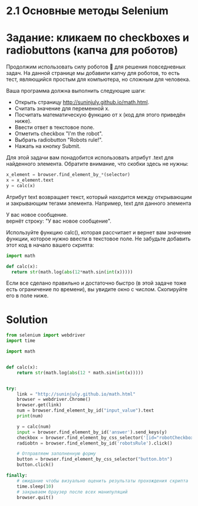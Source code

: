 # 2.1 Основные методы Selenium

# Задание: кликаем по checkboxes и radiobuttons (капча для роботов)

Продолжим использовать силу роботов 🤖 для решения повседневных задач. На данной странице мы добавили капчу для роботов,
то есть тест, являющийся простым для компьютера, но сложным для человека.

Ваша программа должна выполнить следующие шаги:

* Открыть страницу http://suninjuly.github.io/math.html.
* Считать значение для переменной x.
* Посчитать математическую функцию от x (код для этого приведён ниже).
* Ввести ответ в текстовое поле.
* Отметить checkbox "I'm the robot".
* Выбрать radiobutton "Robots rule!".
* Нажать на кнопку Submit.

Для этой задачи вам понадобится использовать атрибут .text для найденного элемента. Обратите внимание, что скобки здесь
не нужны:

```python
x_element = browser.find_element_by_*(selector)
x = x_element.text
y = calc(x)
```

Атрибут text возвращает текст, который находится между открывающим и закрывающим тегами элемента. Например, text для
данного элемента <div class="message">У вас новое сообщение.</div> вернёт строку: "У вас новое сообщение".

Используйте функцию calc(), которая рассчитает и вернет вам значение функции, которое нужно ввести в текстовое поле. Не
забудьте добавить этот код в начало вашего скрипта:

```python
import math

def calc(x):
  return str(math.log(abs(12*math.sin(int(x)))))  
```

Если все сделано правильно и достаточно быстро (в этой задаче тоже есть ограничение по времени), вы увидите окно с
числом. Скопируйте его в поле ниже.

# Solution

```python
from selenium import webdriver
import time

import math


def calc(x):
    return str(math.log(abs(12 * math.sin(int(x)))))


try:
    link = "http://suninjuly.github.io/math.html"
    browser = webdriver.Chrome()
    browser.get(link)
    num = browser.find_element_by_id("input_value").text
    print(num)

    y = calc(num)
    input = browser.find_element_by_id('answer').send_keys(y)
    checkbox = browser.find_element_by_css_selector('[id="robotCheckbox"]').click()
    radiobtn = browser.find_element_by_id('robotsRule').click()

    # Отправляем заполненную форму
    button = browser.find_element_by_css_selector("button.btn")
    button.click()

finally:
    # ожидание чтобы визуально оценить результаты прохождения скрипта
    time.sleep(10)
    # закрываем браузер после всех манипуляций
    browser.quit()

```